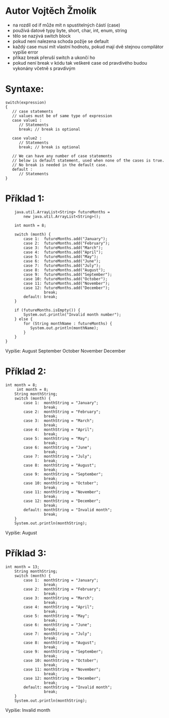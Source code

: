 # Autor Vojtěch Žmolík
- na rozdíl od if může mít n spustitelných částí (case)
- používá datové typy byte, short, char, int, enum, string
- tělo se nazývá switch block
- pokud není nalezena schoda požije se default
- každý case musí mít vlastní hodnotu, pokud mají dvě stejnou compilátor vypíše error
- příkaz break přeruší switch a ukončí ho
- pokud není break v kódu tak veškeré case od pravdivého budou vykonány včetně s pravdivým

# Syntaxe:
    switch(expression)
    {
       // case statements
       // values must be of same type of expression
       case value1 :
          // Statements
          break; // break is optional

       case value2 :
          // Statements
          break; // break is optional

       // We can have any number of case statements
       // below is default statement, used when none of the cases is true. 
       // No break is needed in the default case.
       default : 
          // Statements
    }

# Příklad 1:
        java.util.ArrayList<String> futureMonths =
            new java.util.ArrayList<String>();

        int month = 8;

        switch (month) {
            case 1:  futureMonths.add("January");
            case 2:  futureMonths.add("February");
            case 3:  futureMonths.add("March");
            case 4:  futureMonths.add("April");
            case 5:  futureMonths.add("May");
            case 6:  futureMonths.add("June");
            case 7:  futureMonths.add("July");
            case 8:  futureMonths.add("August");
            case 9:  futureMonths.add("September");
            case 10: futureMonths.add("October");
            case 11: futureMonths.add("November");
            case 12: futureMonths.add("December");
                     break;
            default: break;
        }

        if (futureMonths.isEmpty()) {
            System.out.println("Invalid month number");
        } else {
            for (String monthName : futureMonths) {
               System.out.println(monthName);
            }
        }
    }
    
   Vypíše:
      August
      September
      October
      November
      December      
       
# Příklad 2:
    int month = 8;
         int month = 8;
        String monthString;
        switch (month) {
            case 1:  monthString = "January";
                     break;
            case 2:  monthString = "February";
                     break;
            case 3:  monthString = "March";
                     break;
            case 4:  monthString = "April";
                     break;
            case 5:  monthString = "May";
                     break;
            case 6:  monthString = "June";
                     break;
            case 7:  monthString = "July";
                     break;
            case 8:  monthString = "August";
                     break;
            case 9:  monthString = "September";
                     break;
            case 10: monthString = "October";
                     break;
            case 11: monthString = "November";
                     break;
            case 12: monthString = "December";
                     break;
            default: monthString = "Invalid month";
                     break;
        }
        System.out.println(monthString);      
    
   Vypíše:
      August
      
 # Příklad 3:
    int month = 13;
        String monthString;
        switch (month) {
            case 1:  monthString = "January";
                     break;
            case 2:  monthString = "February";
                     break;
            case 3:  monthString = "March";
                     break;
            case 4:  monthString = "April";
                     break;
            case 5:  monthString = "May";
                     break;
            case 6:  monthString = "June";
                     break;
            case 7:  monthString = "July";
                     break;
            case 8:  monthString = "August";
                     break;
            case 9:  monthString = "September";
                     break;
            case 10: monthString = "October";
                     break;
            case 11: monthString = "November";
                     break;
            case 12: monthString = "December";
                     break;
            default: monthString = "Invalid month";
                     break;
        }
        System.out.println(monthString);      
    
   Vypíše:
      Invalid month
